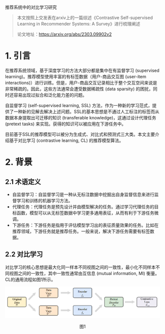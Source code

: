 推荐系统中的对比学习研究

> 本文按照上交发表在arxiv上的一篇综述《Contrastive Self-supervised Learning in Recommender Systems: A Survey》进行梳理阐述
>
> 论文地址：https://arxiv.org/abs/2303.09902v2

# 1. 引言

在推荐系统领域，基于深度学习的方法大部分都是集中在有监督学习 (supervised learning)。推荐模型使用丰富的有标签数据（用户-商品交互图 (user-item interactions)）进行训练。但是，用户-商品交互记录相比于整个交互空间来说是非常稀疏的。因此，这些方法通常会遭受数据稀疏性 (data sparsity) 的困扰，同时还容易出现过拟合和泛化能力差的问题。

自监督学习 (self-supervised learning, SSL) 方法，作为一种新的学习范式，提供了一种新的见解去解决上述问题。SSL的基本思想是不通过人工标注的标签而从数据本身提取出可迁移的知识 (transferable knowledge)，这通过设计代理任务 (pretext tasks) 来实现。获得的知识可以被应用在下游任务中。

目前基于SSL的推荐模型可以被分为生成式、对比式和预测式三大类。本文主要介绍基于对比学习 (contrastive learning, CL) 的推荐模型算法。

# 2. 背景

## 2.1 术语定义

- 自监督学习：自监督学习是一种从无标注数据中挖掘出自身监督信息来进行监督学习和训练的机器学习方法。
- 代理任务：代理任务是预先设计并由模型解决的任务。通过学习代理任务的目标函数，模型可以从无标签数据中学习更多通用表征，从而有利于下游任务微调。
- 下游任务：下游任务是指用于评估模型学习出的表征质量效果的任务。比如在推荐领域，下游任务就是推荐任务。一般来说，解决下游任务需要有标签数据。

## 2.2 对比学习

对比学习的核心思想是最大化同一样本不同视图之间的一致性，最小化不同样本不同视图之间的一致性，其中一致性通常由互信息 (mutual information, MI) 衡量。CL的通用流程如图1所示。

![image-20231106181336594](img/image-20231106181336594.png "图1")

<center>图1<center>